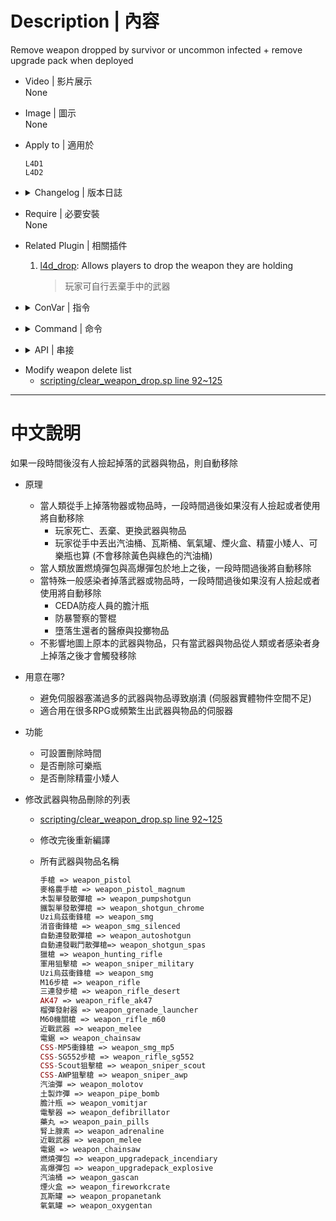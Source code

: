 
# Description | 內容
Remove weapon dropped by survivor or uncommon infected + remove upgrade pack when deployed

* Video | 影片展示
<br/>None

* Image | 圖示
<br/>None

* Apply to | 適用於
	```
	L4D1
	L4D2
	```

* <details><summary>Changelog | 版本日誌</summary>

	```php
	//AK978 @ 2019
	//Harry @ 2021-2023
	```
	* v3.1 (2023-5-10)
		* Will not remove Scavenge Gascan.
		* Optimize code and improve performance

	* v3.0 (2023-1-28)
		* Remove weapon after dropped by uncommon infected.

	* v2.9
		* [AlliedModder Post](https://forums.alliedmods.net/showpost.php?p=2731634&postcount=19)
		* Remake Code
		* Remove gnome and cola
		* Create Native
		* Use EntIndexToEntRef and EntRefToEntIndex to remove entity safely
		* Remove upgrade pack after deployed on the ground

	* v1.7
		* [Original Plugin by AK978](https://forums.alliedmods.net/showthread.php?p=2638375)
</details>

* Require | 必要安裝
<br/>None

* Related Plugin | 相關插件
	1. [l4d_drop](https://github.com/fbef0102/L4D1_2-Plugins/tree/master/l4d_drop): Allows players to drop the weapon they are holding
		> 玩家可自行丟棄手中的武器

* <details><summary>ConVar | 指令</summary>

	* cfg\sourcemod\clear_weapon_drop.cfg
		```php
		// Time in seconds to remove upgrade pack after deployed on the ground. (0=off)
		sm_drop_clear_ground_upgrade_pack_time "60"

		// Time in seconds to remove weapon after dropped by uncommon infected. (0=off)
		sm_drop_clear_infected_weapon_time "180"

		// If 1, remove cola bottles after dropped by survivor.
		sm_drop_clear_survivor_weapon_cola_bottles "0"

		// If 1, remove gnome after dropped by survivor.
		sm_drop_clear_survivor_weapon_gnome "0"

		// Time in seconds to remove weapon after dropped by survivor. (0=off)
		sm_drop_clear_survivor_weapon_time "60"
		```
</details>

* <details><summary>Command | 命令</summary>

	None
</details>

* <details><summary>API | 串接</summary>

	```c
	/**
	* @brief Remove weapon if no one picks up after a short time. (time depending on the convar you set)
	*
	* @param weapon        weapon index to be removed
	*
	* @return              nothing
	*/
	native void Timer_Delete_Weapon(int weapon);
	```
</details>

* Modify weapon delete list
	* [scripting/clear_weapon_drop.sp line 92~125](scripting/clear_weapon_drop.sp#L92-L125)

- - - -
# 中文說明
如果一段時間後沒有人撿起掉落的武器與物品，則自動移除

* 原理
    * 當人類從手上掉落物器或物品時，一段時間過後如果沒有人撿起或者使用將自動移除
		* 玩家死亡、丟棄、更換武器與物品
		* 玩家從手中丟出汽油桶、瓦斯桶、氧氣罐、煙火盒、精靈小矮人、可樂瓶也算 (不會移除黃色與綠色的汽油桶)
	* 當人類放置燃燒彈包與高爆彈包於地上之後，一段時間過後將自動移除
    * 當特殊一般感染者掉落武器或物品時，一段時間過後如果沒有人撿起或者使用將自動移除
		* CEDA防疫人員的膽汁瓶
		* 防暴警察的警棍
		* 墮落生還者的醫療與投擲物品
	* 不影響地圖上原本的武器與物品，只有當武器與物品從人類或者感染者身上掉落之後才會觸發移除

* 用意在哪?
	* 避免伺服器塞滿過多的武器與物品導致崩潰 (伺服器實體物件空間不足)
    * 適合用在很多RPG或頻繁生出武器與物品的伺服器

* 功能
    * 可設置刪除時間
	* 是否刪除可樂瓶
	* 是否刪除精靈小矮人

* 修改武器與物品刪除的列表
	* [scripting/clear_weapon_drop.sp line 92~125](scripting/clear_weapon_drop.sp#L92-L125)
	* 修改完後重新編譯

    * 所有武器與物品名稱
		```php
		手槍 => weapon_pistol
		麥格農手槍 => weapon_pistol_magnum
		木製單發散彈槍 => weapon_pumpshotgun
		鐵製單發散彈槍 => weapon_shotgun_chrome
		Uzi烏茲衝鋒槍 => weapon_smg
		消音衝鋒槍 => weapon_smg_silenced
		自動連發散彈槍 => weapon_autoshotgun
		自動連發戰鬥散彈槍=> weapon_shotgun_spas
		獵槍 => weapon_hunting_rifle
		軍用狙擊槍 => weapon_sniper_military
		Uzi烏茲衝鋒槍 => weapon_smg
		M16步槍 => weapon_rifle
		三連發步槍 => weapon_rifle_desert
		AK47 => weapon_rifle_ak47
		榴彈發射器 => weapon_grenade_launcher
		M60機關槍 => weapon_rifle_m60
		近戰武器 => weapon_melee
		電鋸 => weapon_chainsaw
		CSS-MP5衝鋒槍 => weapon_smg_mp5
		CSS-SG552步槍 => weapon_rifle_sg552
		CSS-Scout狙擊槍 => weapon_sniper_scout
		CSS-AWP狙擊槍 => weapon_sniper_awp
		汽油彈 => weapon_molotov
		土製炸彈 => weapon_pipe_bomb
		膽汁瓶 => weapon_vomitjar
		電擊器 => weapon_defibrillator
		藥丸 => weapon_pain_pills
		腎上腺素 => weapon_adrenaline
		近戰武器 => weapon_melee
		電鋸 => weapon_chainsaw
		燃燒彈包 => weapon_upgradepack_incendiary
		高爆彈包 => weapon_upgradepack_explosive
		汽油桶 => weapon_gascan
		煙火盒 => weapon_fireworkcrate
		瓦斯罐 => weapon_propanetank
		氧氣罐 => weapon_oxygentan
		```